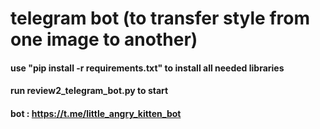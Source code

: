# telegram bot (to transfer style from one image to another)
#### use "pip install -r requirements.txt" to install all needed libraries
#### run review2_telegram_bot.py to start
#### bot :  https://t.me/little_angry_kitten_bot
